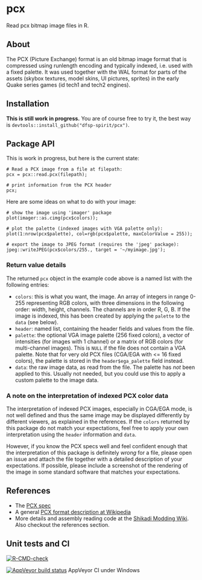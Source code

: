 # pcx
Read pcx bitmap image files in R.

## About

The PCX (Picture Exchange) format is an old bitmap image format that is compressed using runlength encoding and typically indexed, i.e. used with a fixed palette. It was used together with the WAL format for parts of the assets (skybox textures, model skins, UI pictures, sprites) in the early Quake series games (id tech1 and tech2 engines).

## Installation

**This is still work in progress.** You are of course free to try it, the best way is `devtools::install_github("dfsp-spirit/pcx")`.

## Package API

This is work in progress, but here is the current state:

    # Read a PCX image from a file at filepath:
    pcx = pcx::read.pcx(filepath);

    # print information from the PCX header
    pcx;


Here are some ideas on what to do with your image:

    # show the image using 'imager' package
    plot(imager::as.cimg(pcx$colors));

    # plot the palette (indexed images with VGA palette only):
    plot(1:nrow(pcx$palette), col=rgb(pcx$palette, maxColorValue = 255));

    # export the image to JPEG format (requires the 'jpeg' package):
    jpeg::writeJPEG(pcx$colors/255., target = '~/myimage.jpg');


### Return value details

The returned `pcx` object in the example code above is a named list with the following entries:

* `colors`: this is what you want, the image. An array of integers in range 0-255 representing RGB colors, with three dimensions in the following order: width, height, channels. The channels are in order R, G, B. If the image is indexed, this has been created by applying the `palette` to the `data` (see below).
* `header`: named list, containing the header fields and values from the file.
* `palette`: the optional VGA image palette (256 fixed colors), a vector of intensities (for images with 1 channel) or a matrix of RGB colors (for multi-channel images). This is `NULL` if the file does not contain a VGA palette. Note that for very old PCX files (CGA/EGA with <= 16 fixed colors), the palette is stored in the `header$ega_palette` field instead.
* `data`: the raw image data, as read from the file. The palette has *not* been applied to this. Usually not needed, but you could use this to apply a custom palette to the image data.


### A note on the interpretation of indexed PCX color data

The interpretation of indexed PCX images, especially in CGA/EGA mode, is not well defined and thus the same image may be displayed differently by different viewers, as explained in the references. If the `colors` returned by this package do not match your expectations, feel free to apply your own interpretation using the `header` information and `data`.

However, if you know the PCX specs well and feel confident enough that the interpretation of this package is definitely *wrong* for a file, please open an issue and attach the file together with a detailed description of your expectations. If possible, please include a screenshot of the rendering of the image in some standard software that matches your expectations.


## References

* The [PCX spec](http://bespin.org/~qz/pc-gpe/pcx.txt)
* A general [PCX format description at Wikipedia](https://en.wikipedia.org/wiki/PCX)
* More details and assembly reading code at the [Shikadi Modding Wiki](http://www.shikadi.net/moddingwiki/PCX_Format). Also checkout the references section.


## Unit tests and CI

<!-- badges: start -->
[![R-CMD-check](https://github.com/dfsp-spirit/pcx/workflows/R-CMD-check/badge.svg)](https://github.com/dfsp-spirit/pcx/actions)

[![AppVeyor build status](https://ci.appveyor.com/api/projects/status/github/dfsp-spirit/pcx?branch=master&svg=true)](https://ci.appveyor.com/project/dfsp-spirit/pcx) AppVeyor CI under Windows
<!-- badges: end -->


